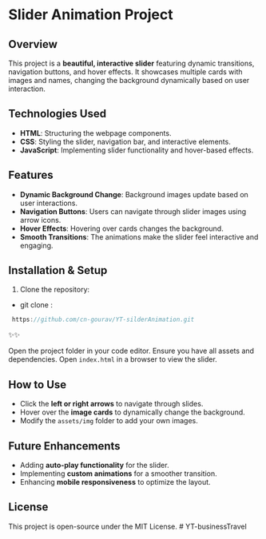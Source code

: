 # Slider Animation Project

## Overview

This project is a **beautiful, interactive slider** featuring dynamic transitions, navigation buttons, and hover effects. It showcases multiple cards with images and names, changing the background dynamically based on user interaction.

## Technologies Used

- **HTML**: Structuring the webpage components.
- **CSS**: Styling the slider, navigation bar, and interactive elements.
- **JavaScript**: Implementing slider functionality and hover-based effects.

## Features

- **Dynamic Background Change**: Background images update based on user interactions.
- **Navigation Buttons**: Users can navigate through slider images using arrow icons.
- **Hover Effects**: Hovering over cards changes the background.
- **Smooth Transitions**: The animations make the slider feel interactive and engaging.

## Installation & Setup

1. Clone the repository:

- git clone :

```javascript
 https://github.com/cn-gourav/YT-silderAnimation.git
```

✨✨

Open the project folder in your code editor.
Ensure you have all assets and dependencies.
Open `index.html` in a browser to view the slider.

## How to Use

- Click the **left or right arrows** to navigate through slides.
- Hover over the **image cards** to dynamically change the background.
- Modify the `assets/img` folder to add your own images.

## Future Enhancements

- Adding **auto-play functionality** for the slider.
- Implementing **custom animations** for a smoother transition.
- Enhancing **mobile responsiveness** to optimize the layout.

## License

This project is open-source under the MIT License.
#   Y T - b u s i n e s s T r a v e l  
 